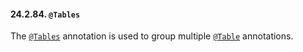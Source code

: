 #### 24.2.84. `@Tables`

<div class="paragraph">

The [`@Tables`](https://docs.jboss.org/hibernate/orm/5.2/javadocs/org/hibernate/annotations/Tables.html) annotation is used to group multiple [`@Table`](#annotations-hibernate-table) annotations.

</div>
</div>
<div class="sect3">

